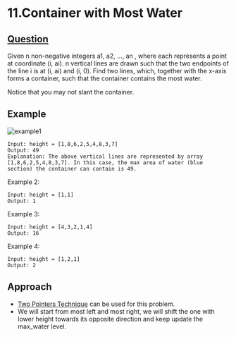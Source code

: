 # 11.Container with Most Water

## [Question](https://leetcode.com/problems/container-with-most-water/)
Given n non-negative integers a1, a2, ..., an , where each represents a point at coordinate (i, ai). n vertical lines are drawn such that the two endpoints of the line i is at (i, ai) and (i, 0). Find two lines, which, together with the x-axis forms a container, such that the container contains the most water.

Notice that you may not slant the container.

## Example

![example1](https://user-images.githubusercontent.com/42335542/138720850-a99a70ee-d50e-4657-b01f-68c67fbd598b.png)

```
Input: height = [1,8,6,2,5,4,8,3,7]
Output: 49
Explanation: The above vertical lines are represented by array [1,8,6,2,5,4,8,3,7]. In this case, the max area of water (blue section) the container can contain is 49.
```

Example 2:
```
Input: height = [1,1]
Output: 1
```

Example 3:
```
Input: height = [4,3,2,1,4]
Output: 16
```

Example 4:
```
Input: height = [1,2,1]
Output: 2
```

## Approach
- [Two Pointers Technique](https://medium.com/swlh/two-pointer-technique-solving-array-problems-at-light-speed-56a77ee83d16) can be used for this problem.
- We will start from most left and most right, we will shift the one with lower height towards its opposite direction and keep update the max_water level.
